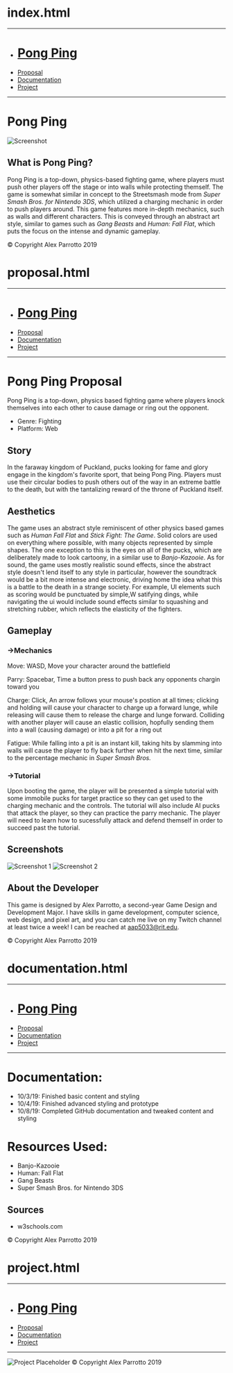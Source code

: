 # index.html
___________________________________________________________________

* # [Pong Ping](https://people.rit.edu/aap5033/235/Proposal/index.html)
* [Proposal](https://people.rit.edu/aap5033/235/Proposal/proposal.html)
* [Documentation](https://people.rit.edu/aap5033/235/Proposal/documentation.html)
* [Project](https://people.rit.edu/aap5033/235/Proposal/project.html)
___
# Pong Ping
![Screenshot](https://people.rit.edu/aap5033/235/project1/media/screenshot1.png "Screenshot")
## What is Pong Ping?
Pong Ping is a top-down, physics-based fighting game, where players must push other players off the stage or into walls
while protecting themself. The game is somewhat similar in concept to the Streetsmash mode from *Super Smash Bros. for Nintendo 3DS*,
which utilized a charging mechanic in order to push players around. This game features more in-depth mechanics, such as walls and
different characters. This is conveyed through an abstract art style, similar to games such as *Gang Beasts* and *Human: Fall Flat*,
which puts the focus on the intense and dynamic gameplay.

&copy; Copyright Alex Parrotto 2019

# proposal.html
___________________________________________________________________

* # [Pong Ping](https://people.rit.edu/aap5033/235/project1/index.html)
* [Proposal](https://people.rit.edu/aap5033/235/project1/proposal.html)
* [Documentation](https://people.rit.edu/aap5033/235/project1/documentation.html)
* [Project](https://people.rit.edu/aap5033/235/project1/project.html)
___
# Pong Ping Proposal

Pong Ping is a top-down, physics based fighting game where players knock themselves into each other to cause
damage or ring out the opponent.

* Genre: Fighting
* Platform: Web

## Story
In the faraway kingdom of Puckland, pucks looking for fame and glory engage in the kingdom's favorite sport, that
being Pong Ping. Players must use their circular bodies to push others out of the way in an extreme battle to the death,
but with the tantalizing reward of the throne of Puckland itself.</p>

## Aesthetics
The game uses an abstract style reminiscent of other physics based games such as *Human Fall Flat* and *Stick Fight: The Game*.
Solid colors are used on everything where possible, with many objects represented by simple shapes. The one exception to this is
the eyes on all of the pucks, which are deliberately made to look cartoony, in a similar use to *Banjo-Kazooie*. As for sound,
the game uses mostly realistic sound effects, since the abstract style doesn't lend itself to any style in particular, however
the soundtrack would be a bit more intense and electronic, driving home the idea what this is a battle to the death in a strange
society. For example, UI elements such as scoring would be punctuated by simple,W satifying dings, while navigating the ui would
include sound effects similar to squashing and stretching rubber, which reflects the elasticity of the fighters.

## Gameplay
### &#8594;Mechanics

Move: WASD, Move your character around the battlefield

Parry: Spacebar, Time a button press to push back any opponents chargin toward you

Charge: Click, An arrow follows your mouse's postion at all times; clicking and holding will cause your character
to charge up a forward lunge, while releasing will cause them to release the charge and lunge forward. Colliding
with another player will cause an elastic collision, hopfully sending them into a wall (causing damage) or into
a pit for a ring out

Fatigue: While falling into a pit is an instant kill, taking hits by slamming into walls will cause the player to
fly back further when hit the next time, similar to the percentage mechanic in *Super Smash Bros.*
### &#8594;Tutorial

Upon booting the game, the player will be presented a simple tutorial with some immobile pucks for target practice 
so they can get used to the charging mechanic and the controls. The tutorial will also include AI pucks that attack
the player, so they can practice the parry mechanic. The player will need to learn how to sucessfully attack and
defend themself in order to succeed past the tutorial.

## Screenshots
![Screenshot 1](https://people.rit.edu/aap5033/235/project1/media/screenshot1.png "Screenshot 1")
![Screenshot 2](https://people.rit.edu/aap5033/235/project1/media/screenshot2.png "Screenshot 2")

## About the Developer
This game is designed by Alex Parrotto, a second-year Game Design and Development Major. I have skills in
game development, computer science, web design, and pixel art, and you can catch me live on my Twitch channel
at least twice a week! I can be reached at aap5033@rit.edu.

&copy; Copyright Alex Parrotto 2019

# documentation.html
______________________________________________________

* # [Pong Ping](https://people.rit.edu/aap5033/235/project1/index.html)
* [Proposal](https://people.rit.edu/aap5033/235/project1/proposal.html)
* [Documentation](https://people.rit.edu/aap5033/235/project1/documentation.html)
* [Project](https://people.rit.edu/aap5033/235/project1/project.html)
___
# Documentation:
* 10/3/19: Finished basic content and styling
* 10/4/19: Finished advanced styling and prototype
* 10/8/19: Completed GitHub documentation and tweaked content and styling

# Resources Used:
* Banjo-Kazooie
* Human: Fall Flat
* Gang Beasts
* Super Smash Bros. for Nintendo 3DS

## Sources
* w3schools.com

&copy; Copyright Alex Parrotto 2019

# project.html
________________________________________________________

* # [Pong Ping](https://people.rit.edu/aap5033/235/project1/index.html)
* [Proposal](https://people.rit.edu/aap5033/235/project1/proposal.html)
* [Documentation](https://people.rit.edu/aap5033/235/project1/documentation.html)
* [Project](https://people.rit.edu/aap5033/235/project1/project.html)
___

![Project Placeholder](https://people.rit.edu/aap5033/235/project1/media/placeholder.png "Project")
&copy; Copyright Alex Parrotto 2019
